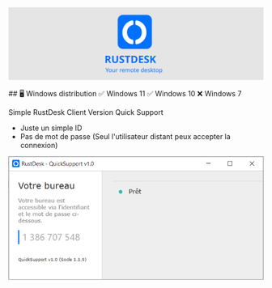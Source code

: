 <p align="center">
  <img src="logo-header.svg" alt="RustDesk - Your remote desktop"><br>
</p>
## 🖥️ Windows distribution 
✅ Windows 11 ✅ Windows 10   ❌ Windows 7

Simple RustDesk Client Version Quick Support

- Juste un simple ID
- Pas de mot de passe (Seul l'utilisateur distant peux accepter la connexion)

<img src="screen.png">

